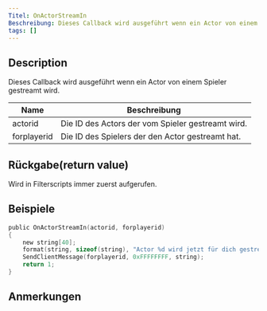 ```yaml
---
Titel: OnActorStreamIn
Beschreibung: Dieses Callback wird ausgeführt wenn ein Actor von einem Spieler gestreamt wird.
tags: []
---
```


<VersionWarn name='callback' version='SA-MP 0.3.7' />

## Description

Dieses Callback wird ausgeführt wenn ein Actor von einem Spieler gestreamt wird.

| Name        | Beschreibung                                                   |
| ----------- | ------------------------------------------------------------- |
| actorid     | Die ID des Actors der vom Spieler gestreamt wird. |
| forplayerid | Die ID des Spielers der den Actor gestreamt hat.              |

## Rückgabe(return value)

Wird in Filterscripts immer zuerst aufgerufen.

## Beispiele

```c
public OnActorStreamIn(actorid, forplayerid)
{
    new string[40];
    format(string, sizeof(string), "Actor %d wird jetzt für dich gestreamt.", actorid);
    SendClientMessage(forplayerid, 0xFFFFFFFF, string);
    return 1;
}
```

## Anmerkungen

<TipNPCCallbacks />
